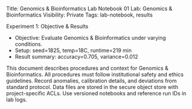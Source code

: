Title: Genomics & Bioinformatics Lab Notebook 01
Lab: Genomics & Bioinformatics
Visibility: Private
Tags: lab-notebook, results

Experiment 1: Objective & Results
- Objective: Evaluate Genomics & Bioinformatics under varying conditions.
- Setup: seed=1825, temp=18C, runtime=219 min
- Result summary: accuracy=0.705, variance=0.012

This document describes procedures and context for Genomics & Bioinformatics.
All procedures must follow institutional safety and ethics guidelines.
Record anomalies, calibration details, and deviations from standard protocol.
Data files are stored in the secure object store with project-specific ACLs.
Use versioned notebooks and reference run IDs in lab logs.
